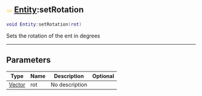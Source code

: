 ## ![shared](../../.gitbook/assets/shared.png) [Entity](entity):setRotation

```lua
void Entity:setRotation(rot)
```

Sets the rotation of the ent in degrees

------
## Parameters

| Type   | Name | Description | Optional |
| ------ | ---- | ----------- | -------: |
| [Vector](vector) | rot | No description |  |

